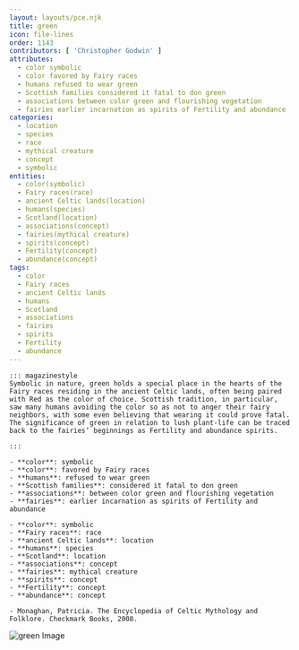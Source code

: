 ```yaml
---
layout: layouts/pce.njk
title: green
icon: file-lines
order: 1143
contributors: [ 'Christopher Godwin' ]
attributes:
  - color symbolic
  - color favored by Fairy races
  - humans refused to wear green
  - Scottish families considered it fatal to don green
  - associations between color green and flourishing vegetation
  - fairies earlier incarnation as spirits of Fertility and abundance
categories:
  - location
  - species
  - race
  - mythical creature
  - concept
  - symbolic
entities:
  - color(symbolic)
  - Fairy races(race)
  - ancient Celtic lands(location)
  - humans(species)
  - Scotland(location)
  - associations(concept)
  - fairies(mythical creature)
  - spirits(concept)
  - Fertility(concept)
  - abundance(concept)
tags:
  - color
  - Fairy races
  - ancient Celtic lands
  - humans
  - Scotland
  - associations
  - fairies
  - spirits
  - Fertility
  - abundance
---
```

``` tab [group1:Info]
::: magazinestyle
Symbolic in nature, green holds a special place in the hearts of the Fairy races residing in the ancient Celtic lands, often being paired with Red as the color of choice. Scottish tradition, in particular, saw many humans avoiding the color so as not to anger their fairy neighbors, with some even believing that wearing it could prove fatal. The significance of green in relation to lush plant-life can be traced back to the fairies’ beginnings as Fertility and abundance spirits.

:::
```
``` tab [group1:Attributes]
- **color**: symbolic
- **color**: favored by Fairy races
- **humans**: refused to wear green
- **Scottish families**: considered it fatal to don green
- **associations**: between color green and flourishing vegetation
- **fairies**: earlier incarnation as spirits of Fertility and abundance
```
``` tab [group1:Entities]
- **color**: symbolic
- **Fairy races**: race
- **ancient Celtic lands**: location
- **humans**: species
- **Scotland**: location
- **associations**: concept
- **fairies**: mythical creature
- **spirits**: concept
- **Fertility**: concept
- **abundance**: concept
```
``` tab [group1:Sources]
- Monaghan, Patricia. The Encyclopedia of Celtic Mythology and Folklore. Checkmark Books, 2008.
```
![green Image](['https://upload.wikimedia.org/wikipedia/commons/thumb/2/23/Champ_de_bl%C3%A9_C%C3%B4te-d%27Or_Bourgogne_avril_2014.jpg/1200px-Champ_de_bl%C3%A9_C%C3%B4te-d%27Or_Bourgogne_avril_2014.jpg'])
